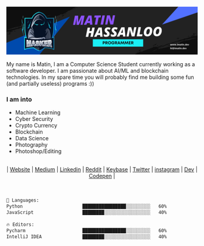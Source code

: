 [![MastHead](https://github.com/maasker/maasker/blob/main/Uploads/Matin.png)]()

My name is Matin, I am a Computer Science Student currently working as a software developer. I am passionate about AI/ML and blockchain technologies. In my spare time you will probably find me building some fun (and partially useless) programs :))

### I am into
- Machine Learning
- Cyber Security
- Crypto Currency
- Blockchain
- Data Science
- Photography
- Photoshop/Editing

<br>
<div align="center">
	| <a href="https://imatin.dev">Website</a> | <a href="https://medium.com/@maasker">Medium</a> | <a href="https://linkedin.com/in/maasker">Linkedin</a> |  <a href="https://www.reddit.com/user/realmasker">Reddit</a> | <a href="https://keybase.io/masker">Keybase</a> | <a href="https://twitter.com/maaasker">Twitter</a> | <a href="https://www.instagram.com/mrmasker/">instagram</a> | <a href="https://dev.to/masker">Dev</a> | <a href="https://codepen.io/maasker">Codepen</a> |
</div>
<br>


```text

💬 Languages: 
Python                      ████████████████░░░░░░░░░   60%
JavaScript                  ████████░░░░░░░░░░░░░░░░░   40%

🔥 Editors: 
Pycharm                     ████████████████░░░░░░░░░   60% 
IntelliJ IDEA               ████████░░░░░░░░░░░░░░░░░   40%

```
<!--END_SECTION:waka-->
